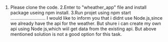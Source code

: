 1. Please clone the code.
2.Enter to "wheather_app" file  and install package useing npm install.
3.Run projet using npm start
...........................
I would like to inform you that i didnt use Node.js,since we already have the api for the weather.
But shure i can create my own api using Node js,which wiil get data from the existing api.
But above mentioned solution is not a good option for this task.
 